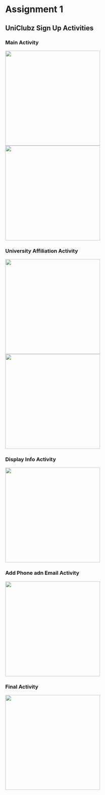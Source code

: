 
<!-- ![alt text](https://github.com/NSU-SU21-CSE486-1/1812048_SU21_CSE486_1/blob/main/Theory/Assignment/Assignment01/SS/MainActivity.png) -->

# Assignment 1
## UniClubz Sign Up Activities

### Main Activity

<img src="https://github.com/NSU-SU21-CSE486-1/1812048_SU21_CSE486_1/blob/main/Theory/Assignment/Assignment01/SS/MainActivity.png" width="300"/>
<img src="https://github.com/NSU-SU21-CSE486-1/1812048_SU21_CSE486_1/blob/main/Theory/Assignment/Assignment01/SS/MainActivity2.png" width="300"/>

### University Affiliation Activity


<img src="https://github.com/NSU-SU21-CSE486-1/1812048_SU21_CSE486_1/blob/main/Theory/Assignment/Assignment01/SS/Uni1.png" width="300"/>
<img src="https://github.com/NSU-SU21-CSE486-1/1812048_SU21_CSE486_1/blob/main/Theory/Assignment/Assignment01/SS/Uni2.png" width="300"/>

### Display Info Activity

<img src="https://github.com/NSU-SU21-CSE486-1/1812048_SU21_CSE486_1/blob/main/Theory/Assignment/Assignment01/SS/DisplayInfo1.png" width="300"/>

### Add Phone adn Email Activity

<img src="https://github.com/NSU-SU21-CSE486-1/1812048_SU21_CSE486_1/blob/main/Theory/Assignment/Assignment01/SS/Emailphone.png" width="300"/>

### Final Activity

<img src="https://github.com/NSU-SU21-CSE486-1/1812048_SU21_CSE486_1/blob/main/Theory/Assignment/Assignment01/SS/Final.png" width="300"/>
